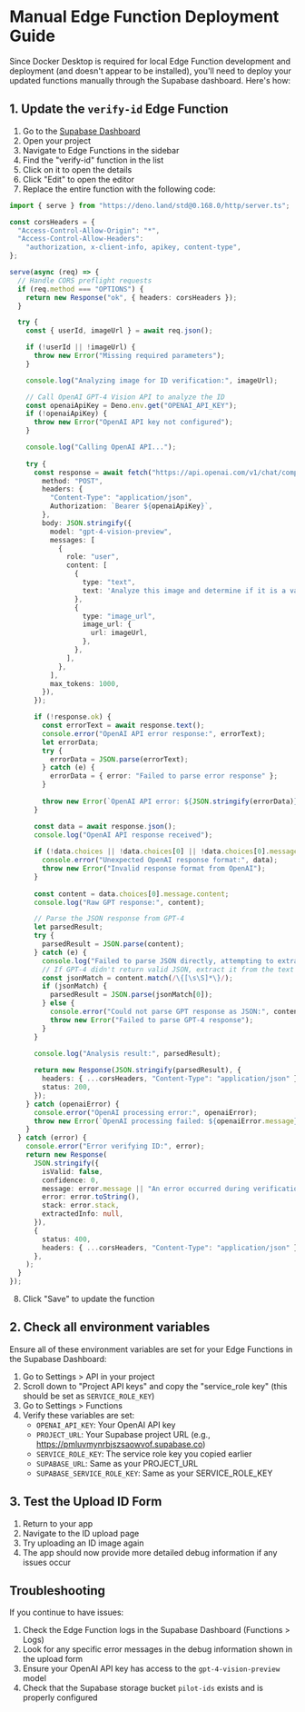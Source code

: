 # Manual Edge Function Deployment Guide

Since Docker Desktop is required for local Edge Function development and deployment (and doesn't appear to be installed), you'll need to deploy your updated functions manually through the Supabase dashboard. Here's how:

## 1. Update the `verify-id` Edge Function

1. Go to the [Supabase Dashboard](https://app.supabase.com/)
2. Open your project
3. Navigate to Edge Functions in the sidebar
4. Find the "verify-id" function in the list
5. Click on it to open the details
6. Click "Edit" to open the editor
7. Replace the entire function with the following code:

```typescript
import { serve } from "https://deno.land/std@0.168.0/http/server.ts";

const corsHeaders = {
  "Access-Control-Allow-Origin": "*",
  "Access-Control-Allow-Headers":
    "authorization, x-client-info, apikey, content-type",
};

serve(async (req) => {
  // Handle CORS preflight requests
  if (req.method === "OPTIONS") {
    return new Response("ok", { headers: corsHeaders });
  }

  try {
    const { userId, imageUrl } = await req.json();

    if (!userId || !imageUrl) {
      throw new Error("Missing required parameters");
    }

    console.log("Analyzing image for ID verification:", imageUrl);

    // Call OpenAI GPT-4 Vision API to analyze the ID
    const openaiApiKey = Deno.env.get("OPENAI_API_KEY");
    if (!openaiApiKey) {
      throw new Error("OpenAI API key not configured");
    }

    console.log("Calling OpenAI API...");
    
    try {
      const response = await fetch("https://api.openai.com/v1/chat/completions", {
        method: "POST",
        headers: {
          "Content-Type": "application/json",
          Authorization: `Bearer ${openaiApiKey}`,
        },
        body: JSON.stringify({
          model: "gpt-4-vision-preview",
          messages: [
            {
              role: "user",
              content: [
                {
                  type: "text",
                  text: 'Analyze this image and determine if it is a valid airline or pilot ID card. Look for: airline name, pilot name, position, employee ID number, expiration date, and official logos. Respond with a JSON object with the following structure: {"isValid": boolean, "confidence": number between 0-1, "message": string with explanation, "extractedInfo": {object with any extracted information}}. Only respond with the JSON object, nothing else.',
                },
                {
                  type: "image_url",
                  image_url: {
                    url: imageUrl,
                  },
                },
              ],
            },
          ],
          max_tokens: 1000,
        }),
      });

      if (!response.ok) {
        const errorText = await response.text();
        console.error("OpenAI API error response:", errorText);
        let errorData;
        try {
          errorData = JSON.parse(errorText);
        } catch (e) {
          errorData = { error: "Failed to parse error response" };
        }
        
        throw new Error(`OpenAI API error: ${JSON.stringify(errorData)}`);
      }

      const data = await response.json();
      console.log("OpenAI API response received");
      
      if (!data.choices || !data.choices[0] || !data.choices[0].message) {
        console.error("Unexpected OpenAI response format:", data);
        throw new Error("Invalid response format from OpenAI");
      }
      
      const content = data.choices[0].message.content;
      console.log("Raw GPT response:", content);

      // Parse the JSON response from GPT-4
      let parsedResult;
      try {
        parsedResult = JSON.parse(content);
      } catch (e) {
        console.log("Failed to parse JSON directly, attempting to extract from text...");
        // If GPT-4 didn't return valid JSON, extract it from the text
        const jsonMatch = content.match(/\{[\s\S]*\}/);
        if (jsonMatch) {
          parsedResult = JSON.parse(jsonMatch[0]);
        } else {
          console.error("Could not parse GPT response as JSON:", content);
          throw new Error("Failed to parse GPT-4 response");
        }
      }

      console.log("Analysis result:", parsedResult);
      
      return new Response(JSON.stringify(parsedResult), {
        headers: { ...corsHeaders, "Content-Type": "application/json" },
        status: 200,
      });
    } catch (openaiError) {
      console.error("OpenAI processing error:", openaiError);
      throw new Error(`OpenAI processing failed: ${openaiError.message}`);
    }
  } catch (error) {
    console.error("Error verifying ID:", error);
    return new Response(
      JSON.stringify({
        isValid: false,
        confidence: 0,
        message: error.message || "An error occurred during verification",
        error: error.toString(),
        stack: error.stack,
        extractedInfo: null,
      }),
      {
        status: 400,
        headers: { ...corsHeaders, "Content-Type": "application/json" },
      },
    );
  }
});
```

8. Click "Save" to update the function

## 2. Check all environment variables

Ensure all of these environment variables are set for your Edge Functions in the Supabase Dashboard:

1. Go to Settings > API in your project
2. Scroll down to "Project API keys" and copy the "service_role key" (this should be set as `SERVICE_ROLE_KEY`)
3. Go to Settings > Functions
4. Verify these variables are set:
   - `OPENAI_API_KEY`: Your OpenAI API key
   - `PROJECT_URL`: Your Supabase project URL (e.g., https://pmluvmynrbjszsaowvof.supabase.co)
   - `SERVICE_ROLE_KEY`: The service role key you copied earlier
   - `SUPABASE_URL`: Same as your PROJECT_URL
   - `SUPABASE_SERVICE_ROLE_KEY`: Same as your SERVICE_ROLE_KEY

## 3. Test the Upload ID Form

1. Return to your app
2. Navigate to the ID upload page
3. Try uploading an ID image again
4. The app should now provide more detailed debug information if any issues occur

## Troubleshooting

If you continue to have issues:

1. Check the Edge Function logs in the Supabase Dashboard (Functions > Logs)
2. Look for any specific error messages in the debug information shown in the upload form
3. Ensure your OpenAI API key has access to the `gpt-4-vision-preview` model
4. Check that the Supabase storage bucket `pilot-ids` exists and is properly configured 